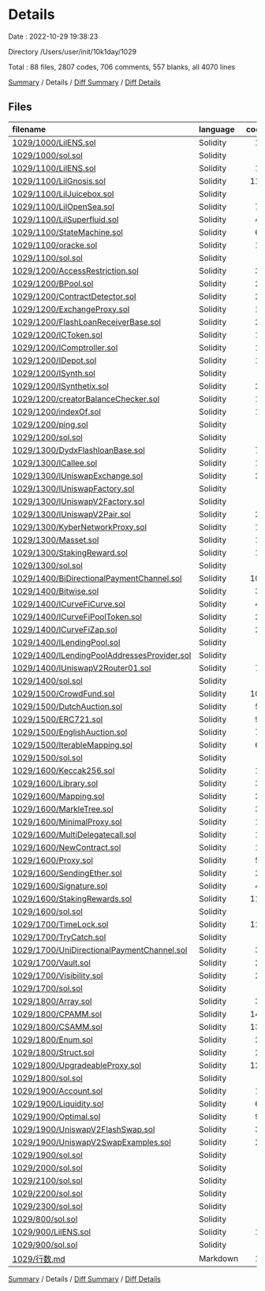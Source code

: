 # Details

Date : 2022-10-29 19:38:23

Directory /Users/user/init/10k1day/1029

Total : 88 files,  2807 codes, 706 comments, 557 blanks, all 4070 lines

[Summary](results.md) / Details / [Diff Summary](diff.md) / [Diff Details](diff-details.md)

## Files
| filename | language | code | comment | blank | total |
| :--- | :--- | ---: | ---: | ---: | ---: |
| [1029/1000/LilENS.sol](/1029/1000/LilENS.sol) | Solidity | 14 | 14 | 9 | 37 |
| [1029/1000/sol.sol](/1029/1000/sol.sol) | Solidity | 0 | 0 | 1 | 1 |
| [1029/1100/LilENS.sol](/1029/1100/LilENS.sol) | Solidity | 13 | 3 | 6 | 22 |
| [1029/1100/LilGnosis.sol](/1029/1100/LilGnosis.sol) | Solidity | 110 | 9 | 35 | 154 |
| [1029/1100/LilJuicebox.sol](/1029/1100/LilJuicebox.sol) | Solidity | 2 | 1 | 2 | 5 |
| [1029/1100/LilOpenSea.sol](/1029/1100/LilOpenSea.sol) | Solidity | 79 | 8 | 15 | 102 |
| [1029/1100/LilSuperfluid.sol](/1029/1100/LilSuperfluid.sol) | Solidity | 41 | 11 | 14 | 66 |
| [1029/1100/StateMachine.sol](/1029/1100/StateMachine.sol) | Solidity | 62 | 10 | 7 | 79 |
| [1029/1100/oracke.sol](/1029/1100/oracke.sol) | Solidity | 17 | 3 | 3 | 23 |
| [1029/1100/sol.sol](/1029/1100/sol.sol) | Solidity | 0 | 0 | 1 | 1 |
| [1029/1200/AccessRestriction.sol](/1029/1200/AccessRestriction.sol) | Solidity | 32 | 7 | 7 | 46 |
| [1029/1200/BPool.sol](/1029/1200/BPool.sol) | Solidity | 27 | 24 | 3 | 54 |
| [1029/1200/ContractDetector.sol](/1029/1200/ContractDetector.sol) | Solidity | 27 | 4 | 4 | 35 |
| [1029/1200/ExchangeProxy.sol](/1029/1200/ExchangeProxy.sol) | Solidity | 16 | 2 | 3 | 21 |
| [1029/1200/FlashLoanReceiverBase.sol](/1029/1200/FlashLoanReceiverBase.sol) | Solidity | 27 | 5 | 8 | 40 |
| [1029/1200/ICToken.sol](/1029/1200/ICToken.sol) | Solidity | 15 | 14 | 2 | 31 |
| [1029/1200/IComptroller.sol](/1029/1200/IComptroller.sol) | Solidity | 18 | 17 | 1 | 36 |
| [1029/1200/IDepot.sol](/1029/1200/IDepot.sol) | Solidity | 11 | 9 | 3 | 23 |
| [1029/1200/ISynth.sol](/1029/1200/ISynth.sol) | Solidity | 9 | 7 | 3 | 19 |
| [1029/1200/ISynthetix.sol](/1029/1200/ISynthetix.sol) | Solidity | 23 | 23 | 2 | 48 |
| [1029/1200/creatorBalanceChecker.sol](/1029/1200/creatorBalanceChecker.sol) | Solidity | 15 | 6 | 6 | 27 |
| [1029/1200/indexOf.sol](/1029/1200/indexOf.sol) | Solidity | 13 | 3 | 2 | 18 |
| [1029/1200/ping.sol](/1029/1200/ping.sol) | Solidity | 5 | 3 | 3 | 11 |
| [1029/1200/sol.sol](/1029/1200/sol.sol) | Solidity | 0 | 0 | 1 | 1 |
| [1029/1300/DydxFlashloanBase.sol](/1029/1300/DydxFlashloanBase.sol) | Solidity | 70 | 8 | 9 | 87 |
| [1029/1300/ICallee.sol](/1029/1300/ICallee.sol) | Solidity | 10 | 2 | 5 | 17 |
| [1029/1300/IUniswapExchange.sol](/1029/1300/IUniswapExchange.sol) | Solidity | 23 | 21 | 4 | 48 |
| [1029/1300/IUniswapFactory.sol](/1029/1300/IUniswapFactory.sol) | Solidity | 8 | 6 | 2 | 16 |
| [1029/1300/IUniswapV2Factory.sol](/1029/1300/IUniswapV2Factory.sol) | Solidity | 9 | 6 | 1 | 16 |
| [1029/1300/IUniswapV2Pair.sol](/1029/1300/IUniswapV2Pair.sol) | Solidity | 25 | 23 | 3 | 51 |
| [1029/1300/KyberNetworkProxy.sol](/1029/1300/KyberNetworkProxy.sol) | Solidity | 15 | 11 | 4 | 30 |
| [1029/1300/Masset.sol](/1029/1300/Masset.sol) | Solidity | 10 | 8 | 9 | 27 |
| [1029/1300/StakingReward.sol](/1029/1300/StakingReward.sol) | Solidity | 12 | 10 | 11 | 33 |
| [1029/1300/sol.sol](/1029/1300/sol.sol) | Solidity | 0 | 0 | 1 | 1 |
| [1029/1400/BiDirectionalPaymentChannel.sol](/1029/1400/BiDirectionalPaymentChannel.sol) | Solidity | 106 | 8 | 15 | 129 |
| [1029/1400/Bitwise.sol](/1029/1400/Bitwise.sol) | Solidity | 30 | 10 | 1 | 41 |
| [1029/1400/ICurveFiCurve.sol](/1029/1400/ICurveFiCurve.sol) | Solidity | 43 | 20 | 3 | 66 |
| [1029/1400/ICurveFiPoolToken.sol](/1029/1400/ICurveFiPoolToken.sol) | Solidity | 20 | 14 | 2 | 36 |
| [1029/1400/ICurveFiZap.sol](/1029/1400/ICurveFiZap.sol) | Solidity | 20 | 8 | 1 | 29 |
| [1029/1400/ILendingPool.sol](/1029/1400/ILendingPool.sol) | Solidity | 3 | 3 | 2 | 8 |
| [1029/1400/ILendingPoolAddressesProvider.sol](/1029/1400/ILendingPoolAddressesProvider.sol) | Solidity | 8 | 5 | 2 | 15 |
| [1029/1400/IUniswapV2Router01.sol](/1029/1400/IUniswapV2Router01.sol) | Solidity | 79 | 18 | 2 | 99 |
| [1029/1400/sol.sol](/1029/1400/sol.sol) | Solidity | 0 | 0 | 1 | 1 |
| [1029/1500/CrowdFund.sol](/1029/1500/CrowdFund.sol) | Solidity | 109 | 14 | 14 | 137 |
| [1029/1500/DutchAuction.sol](/1029/1500/DutchAuction.sol) | Solidity | 51 | 6 | 8 | 65 |
| [1029/1500/ERC721.sol](/1029/1500/ERC721.sol) | Solidity | 96 | 27 | 26 | 149 |
| [1029/1500/EnglishAuction.sol](/1029/1500/EnglishAuction.sol) | Solidity | 76 | 12 | 12 | 100 |
| [1029/1500/IterableMapping.sol](/1029/1500/IterableMapping.sol) | Solidity | 62 | 8 | 16 | 86 |
| [1029/1500/sol.sol](/1029/1500/sol.sol) | Solidity | 0 | 0 | 1 | 1 |
| [1029/1600/Keccak256.sol](/1029/1600/Keccak256.sol) | Solidity | 15 | 6 | 6 | 27 |
| [1029/1600/Library.sol](/1029/1600/Library.sol) | Solidity | 31 | 8 | 9 | 48 |
| [1029/1600/Mapping.sol](/1029/1600/Mapping.sol) | Solidity | 25 | 8 | 10 | 43 |
| [1029/1600/MarkleTree.sol](/1029/1600/MarkleTree.sol) | Solidity | 30 | 5 | 9 | 44 |
| [1029/1600/MinimalProxy.sol](/1029/1600/MinimalProxy.sol) | Solidity | 13 | 2 | 4 | 19 |
| [1029/1600/MultiDelegatecall.sol](/1029/1600/MultiDelegatecall.sol) | Solidity | 12 | 4 | 5 | 21 |
| [1029/1600/NewContract.sol](/1029/1600/NewContract.sol) | Solidity | 18 | 7 | 3 | 28 |
| [1029/1600/Proxy.sol](/1029/1600/Proxy.sol) | Solidity | 53 | 12 | 16 | 81 |
| [1029/1600/SendingEther.sol](/1029/1600/SendingEther.sol) | Solidity | 24 | 9 | 5 | 38 |
| [1029/1600/Signature.sol](/1029/1600/Signature.sol) | Solidity | 42 | 7 | 5 | 54 |
| [1029/1600/StakingRewards.sol](/1029/1600/StakingRewards.sol) | Solidity | 115 | 28 | 6 | 149 |
| [1029/1600/sol.sol](/1029/1600/sol.sol) | Solidity | 0 | 0 | 1 | 1 |
| [1029/1700/TimeLock.sol](/1029/1700/TimeLock.sol) | Solidity | 115 | 22 | 14 | 151 |
| [1029/1700/TryCatch.sol](/1029/1700/TryCatch.sol) | Solidity | 7 | 1 | 3 | 11 |
| [1029/1700/UniDirectionalPaymentChannel.sol](/1029/1700/UniDirectionalPaymentChannel.sol) | Solidity | 39 | 8 | 4 | 51 |
| [1029/1700/Vault.sol](/1029/1700/Vault.sol) | Solidity | 29 | 6 | 8 | 43 |
| [1029/1700/Visibility.sol](/1029/1700/Visibility.sol) | Solidity | 24 | 6 | 4 | 34 |
| [1029/1700/sol.sol](/1029/1700/sol.sol) | Solidity | 0 | 0 | 1 | 1 |
| [1029/1800/Array.sol](/1029/1800/Array.sol) | Solidity | 39 | 10 | 13 | 62 |
| [1029/1800/CPAMM.sol](/1029/1800/CPAMM.sol) | Solidity | 141 | 10 | 8 | 159 |
| [1029/1800/CSAMM.sol](/1029/1800/CSAMM.sol) | Solidity | 134 | 9 | 13 | 156 |
| [1029/1800/Enum.sol](/1029/1800/Enum.sol) | Solidity | 21 | 12 | 6 | 39 |
| [1029/1800/Struct.sol](/1029/1800/Struct.sol) | Solidity | 27 | 10 | 7 | 44 |
| [1029/1800/UpgradeableProxy.sol](/1029/1800/UpgradeableProxy.sol) | Solidity | 125 | 32 | 33 | 190 |
| [1029/1800/sol.sol](/1029/1800/sol.sol) | Solidity | 0 | 0 | 1 | 1 |
| [1029/1900/Account.sol](/1029/1900/Account.sol) | Solidity | 11 | 3 | 5 | 19 |
| [1029/1900/Liquidity.sol](/1029/1900/Liquidity.sol) | Solidity | 61 | 14 | 11 | 86 |
| [1029/1900/Optimal.sol](/1029/1900/Optimal.sol) | Solidity | 97 | 12 | 9 | 118 |
| [1029/1900/UniswapV2FlashSwap.sol](/1029/1900/UniswapV2FlashSwap.sol) | Solidity | 39 | 8 | 18 | 65 |
| [1029/1900/UniswapV2SwapExamples.sol](/1029/1900/UniswapV2SwapExamples.sol) | Solidity | 29 | 2 | 8 | 39 |
| [1029/1900/sol.sol](/1029/1900/sol.sol) | Solidity | 0 | 0 | 1 | 1 |
| [1029/2000/sol.sol](/1029/2000/sol.sol) | Solidity | 0 | 0 | 1 | 1 |
| [1029/2100/sol.sol](/1029/2100/sol.sol) | Solidity | 0 | 0 | 1 | 1 |
| [1029/2200/sol.sol](/1029/2200/sol.sol) | Solidity | 0 | 0 | 1 | 1 |
| [1029/2300/sol.sol](/1029/2300/sol.sol) | Solidity | 0 | 0 | 1 | 1 |
| [1029/800/sol.sol](/1029/800/sol.sol) | Solidity | 0 | 0 | 1 | 1 |
| [1029/900/LilENS.sol](/1029/900/LilENS.sol) | Solidity | 14 | 14 | 9 | 37 |
| [1029/900/sol.sol](/1029/900/sol.sol) | Solidity | 0 | 0 | 1 | 1 |
| [1029/行数.md](/1029/%E8%A1%8C%E6%95%B0.md) | Markdown | 16 | 0 | 0 | 16 |

[Summary](results.md) / Details / [Diff Summary](diff.md) / [Diff Details](diff-details.md)